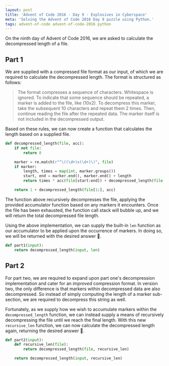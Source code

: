 ```yaml
---
layout: post
title: 'Advent of Code 2016 - Day 9 - Explosives in Cyberspace'
meta: 'Solving the Advent of Code 2016 Day 9 puzzle using Python.'
tags: advent-of-code advent-of-code-2016 python
---
```


On the ninth day of Advent of Code 2016, we are asked to calculate the decompressed length of a file.

<!--more-->

## Part 1

We are supplied with a compressed file format as our input, of which we are required to calculate the decompressed length.
The format is structured as follows:

> The format compresses a sequence of characters.
> Whitespace is ignored.
> To indicate that some sequence should be repeated, a marker is added to the file, like (10x2).
> To decompress this marker, take the subsequent 10 characters and repeat them 2 times.
> Then, continue reading the file after the repeated data.
> The marker itself is not included in the decompressed output.

Based on these rules, we can now create a function that calculates the length based on a supplied file.

```python
def decompressed_length(file, acc):
    if not file:
        return 0

    marker = re.match(r"^\((\d+)x(\d+)\)", file)
    if marker:
        length, times = map(int, marker.groups())
        start, end = marker.end(), marker.end() + length
        return times * acc(file[start:end]) + decompressed_length(file[end:], acc)

    return 1 + decompressed_length(file[1:], acc)
```

The function above recursively decompresses the file, applying the provided accumulator function based on any markers it encounters.
Once the file has been exhausted, the function call stack will bubble up, and we will return the total decompressed file length.

Using the above implementation, we can supply the built-in `len` function as our accumulator to be applied upon the occurrence of markers.
In doing so, we will be returned with the desired answer 🌟.

```python
def part1(input):
    return decompressed_length(input, len)
```

## Part 2

For part two, we are required to expand upon part one's decompression implementation and cater for an _improved_ compression format.
In version two, the only difference is that markers within decompressed data are also decompressed.
So instead of simply computing the length of a marker sub-section, we are required to decompress this string as well.

Fortunately, as we supply how we wish to accumulate markers within the `decompressed_length` function, we can instead supply a means of recursively decompressing the file until we reach the final length.
With this new `recursive_len` function, we can now calculate the decompressed length again, returning the desired answer 🌟.

```python
def part2(input):
    def recursive_len(file):
        return decompressed_length(file, recursive_len)

    return decompressed_length(input, recursive_len)
```
